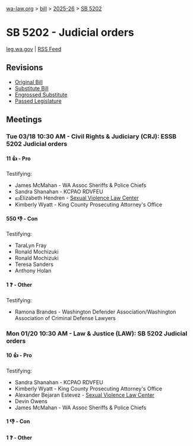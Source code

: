 [wa-law.org](/) > [bill](/bill/) > [2025-26](/bill/2025-26/) > [SB 5202](/bill/2025-26/sb/5202/)

# SB 5202 - Judicial orders
[leg.wa.gov](https://app.leg.wa.gov/billsummary?BillNumber=5202&Year=2025&Initiative=false) | [RSS Feed](./rss.xml)

## Revisions
* [Original Bill](1/)
* [Substitute Bill](S/)
* [Engrossed Substitute](S.E/)
* [Passed Legislature](S.PL/)

## Meetings
### Tue 03/18 10:30 AM - Civil Rights & Judiciary (CRJ): ESSB 5202 Judicial orders
#### 11 👍 - Pro
Testifying:
* James McMahan - WA Assoc Sheriffs & Police Chiefs
* Sandra Shanahan - KCPAO RDVFEU
* 💵Elizabeth Hendren - [Sexual Violence Law Center](/org/sexual_violence_law_center/)
* Kimberly Wyatt - King County Prosecuting Attorney's Office

#### 550 👎 - Con
Testifying:
* TaraLyn Fray
* Ronald Mochizuki
* Ronald Mochizuki
* Teresa Sanders
* Anthony Holan

#### 1 ❓ - Other
Testifying:
* Ramona Brandes - Washington Defender Association/Washington Association of Criminal Defense Lawyers

### Mon 01/20 10:30 AM - Law & Justice (LAW): SB 5202 Judicial orders
#### 10 👍 - Pro
Testifying:
* Sandra Shanahan - KCPAO RDVFEU
* Kimberly Wyatt - King County Prosecuting Attorney's Office
* Alexander Bejaran Estevez - [Sexual Violence Law Center](/org/sexual_violence_law_center/)
* Devin Owens
* James McMahan - WA Assoc Sheriffs & Police Chiefs

#### 1 👎 - Con

#### 1 ❓ - Other

